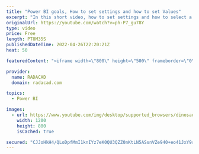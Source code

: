```yaml
---
title: "Power BI goals, How to set settings and how to set Values"
excerpt: "In this short video, how to set settings and how to select a value for target goal has been shown."
originalUrl: https://youtube.com/watch?v=ph-P7_gu78Y
type: video
price: Free
length: PT8M35S
publishedDateTime: 2022-04-26T22:20:21Z
heat: 50

featuredContent: "<iframe width=\"800\" height=\"500\" frameborder=\"0\" src=\"https://www.youtube.com/embed/ph-P7_gu78Y\" allow=\"accelerometer; autoplay; encrypted-media; gyroscope; picture-in-picture\" allowfullscreen></iframe>"

provider:
  name: RADACAD
  domain: radacad.com

topics:
  - Power BI

images:
  - url: https://www.youtube.com/img/desktop/supported_browsers/dinosaur.png
    width: 1200
    height: 800
    isCached: true

secured: "CJJoHkH4/QLoDpfMmI1knIYz7eK0QU3QZZ0nKtLN5ASsnVZe940+eo41JxY9r0c2oRrRqovLHlEJGvkHZJpnUm0jid9GmvFqik6PMfnL0NAKVYLUY9zJyO0BizUbCT06uveNdrPy6Xw+JULhwu15oBVP39luuYnLtOVfDYWhrpd0FwC8nYz4Wlmg1L+ZCwcIqRT5MUQd0vRomlcaEI6h3HRDdJx9Qa0p+lBxkQ50nvtQujOzyeOxskcngaYdmcWouaCDXs0q0iGPdFU0n8n4gsp4MGHHczgqu+pFHhvfEjBstXVajTk8qR0h0PePzz1GZ/51WoxLiM0/QivQeMmNBhGTx181WJkiWk7R/Dil9HKOdivf80skX2xU1lSuaf+mfURm/SWl/aWZNer4nHXCEWFwTKFJaUL91ijat0fBjFQ=;wLMSJOqfnPcV15nFn5H3kw=="
---
```


